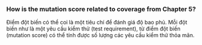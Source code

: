 ### How is the mutation score related to coverage from Chapter 5?

Điểm đột biến có thể coi là một tiêu chí để đánh giá độ bao phủ. Mỗi đột biến như là một yêu cầu kiểm thử (test requirement), từ điểm đột biến (mutation score) có thể tính được số lượng các yêu cầu kiểm thử thỏa mãn.